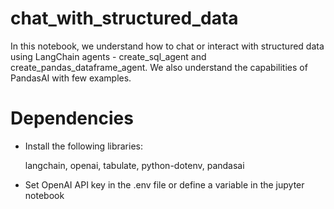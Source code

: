 # chat_with_structured_data

In this notebook, we understand how to chat or interact with structured data using LangChain agents - create_sql_agent and create_pandas_dataframe_agent. We also understand the capabilities of PandasAI with few examples. 

# Dependencies
- Install the following libraries:
  
     langchain, openai, tabulate, python-dotenv, pandasai

- Set OpenAI API key in the .env file or define a variable in the jupyter notebook

